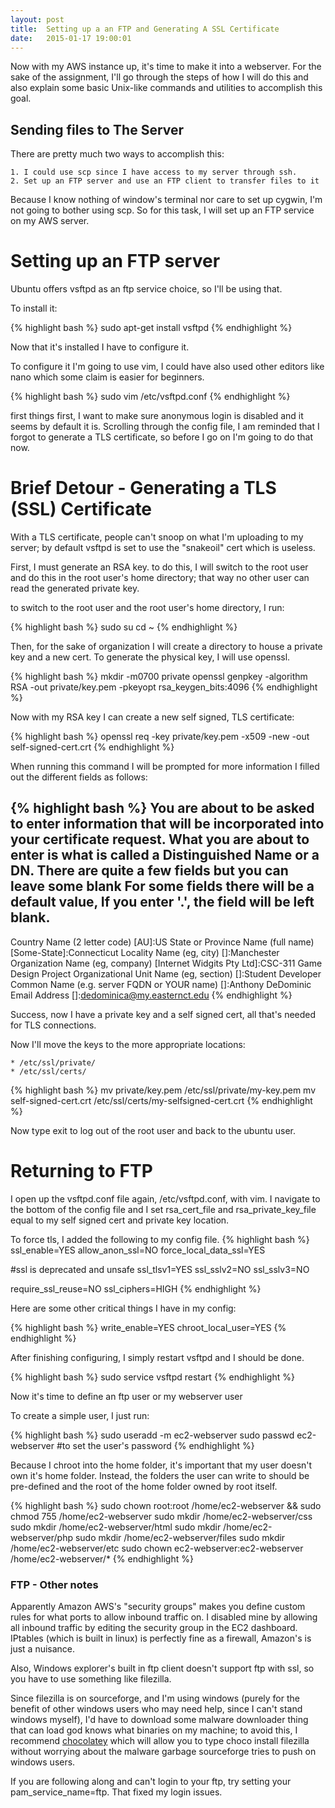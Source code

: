 ```yaml
---
layout: post
title:  Setting up a an FTP and Generating A SSL Certificate
date:   2015-01-17 19:00:01
---
```


Now with my AWS instance up, it's time to make it into a webserver. For the sake of the assignment, I'll go through the steps of how I will do this and also explain some basic Unix-like commands and utilities to accomplish this goal.

Sending files to The Server
---------------------------

There are pretty much two ways to accomplish this:

	1. I could use scp since I have access to my server through ssh.
	2. Set up an FTP server and use an FTP client to transfer files to it

Because I know nothing of window's terminal nor care to set up cygwin, I'm not going to bother using scp. So for this task, I will set up an FTP service on my AWS server.

Setting up an FTP server
========================

Ubuntu offers vsftpd as an ftp service choice, so I'll be using that.

To install it:

{% highlight bash %}
sudo apt-get install vsftpd
{% endhighlight %}

Now that it's installed I have to configure it.

To configure it I'm going to use vim, I could have also used other editors like nano which some claim is easier for beginners.

{% highlight bash %}
sudo vim /etc/vsftpd.conf
{% endhighlight %}

first things first, I want to make sure anonymous login is disabled and it seems by default it is. Scrolling through the config file, I am reminded that I forgot to generate a TLS certificate, so before I go on I'm going to do that now.

Brief Detour - Generating a TLS (SSL) Certificate
===========================================

With a TLS certificate, people can't snoop on what I'm uploading to my server; by default vsftpd is set to use the "snakeoil" cert which is useless.

First, I must generate an RSA key. to do this, I will switch to the root user and do this in the root user's home directory; that way no other user can read the generated private key.

to switch to the root user and the root user's home directory, I run:

{% highlight bash %}
sudo su
cd ~
{% endhighlight %}

Then, for the sake of organization I will create a directory to house a private key and a new cert. To generate the physical key, I will use openssl.

{% highlight bash %}
mkdir -m0700 private
openssl genpkey -algorithm RSA -out private/key.pem -pkeyopt rsa_keygen_bits:4096
{% endhighlight %}

Now with my RSA key I can create a new self signed, TLS certificate:

{% highlight bash %}
openssl req -key private/key.pem -x509 -new -out self-signed-cert.crt
{% endhighlight %}

When running this command I will be prompted for more information
I filled out the different fields as follows:

{% highlight bash %}
You are about to be asked to enter information that will be incorporated
into your certificate request.
What you are about to enter is what is called a Distinguished Name or a DN.
There are quite a few fields but you can leave some blank
For some fields there will be a default value,
If you enter '.', the field will be left blank.
-----
Country Name (2 letter code) [AU]:US
State or Province Name (full name) [Some-State]:Connecticut
Locality Name (eg, city) []:Manchester
Organization Name (eg, company) [Internet Widgits Pty Ltd]:CSC-311 Game Design Project
Organizational Unit Name (eg, section) []:Student Developer
Common Name (e.g. server FQDN or YOUR name) []:Anthony DeDominic
Email Address []:dedominica@my.easternct.edu
{% endhighlight %}

Success, now I have a private key and a self signed cert, all that's needed for TLS connections.

Now I'll move the keys to the more appropriate locations:

	* /etc/ssl/private/
	* /etc/ssl/certs/

{% highlight bash %}
mv private/key.pem /etc/ssl/private/my-key.pem
mv self-signed-cert.crt /etc/ssl/certs/my-selfsigned-cert.crt
{% endhighlight %}

Now type exit to log out of the root user and back to the ubuntu user.

Returning to FTP
================

I open up the vsftpd.conf file again, /etc/vsftpd.conf, with vim. I navigate to the bottom of the config file and I set rsa_cert_file and rsa_private_key_file equal to my self signed cert and private key location.

To force tls, I added the following to my config file.
{% highlight bash %}
ssl_enable=YES
allow_anon_ssl=NO
force_local_data_ssl=YES

#ssl is deprecated and unsafe
ssl_tlsv1=YES
ssl_sslv2=NO
ssl_sslv3=NO

require_ssl_reuse=NO
ssl_ciphers=HIGH
{% endhighlight %}

Here are some other critical things I have in my config:

{% highlight bash %}
write_enable=YES
chroot_local_user=YES
{% endhighlight %}

After finishing configuring, I simply restart vsftpd and I should be done.

{% highlight bash %}
sudo service vsftpd restart
{% endhighlight %}

Now it's time to define an ftp user or my webserver user

To create a simple user, I just run:

{% highlight bash %}
sudo useradd -m ec2-webserver
sudo passwd ec2-webserver #to set the user's password
{% endhighlight %}

Because I chroot into the home folder, it's important that my user doesn't own it's home folder. Instead, the folders the user can write to should be pre-defined and the root of the home folder owned by root itself.

{% highlight bash %}
sudo chown root:root /home/ec2-webserver && sudo chmod 755 /home/ec2-webserver
sudo mkdir /home/ec2-webserver/css
sudo mkdir /home/ec2-webserver/html
sudo mkdir /home/ec2-webserver/php
sudo mkdir /home/ec2-webserver/files
sudo mkdir /home/ec2-webserver/etc
sudo chown ec2-webserver:ec2-webserver /home/ec2-webserver/*
{% endhighlight %}

### FTP - Other notes

Apparently Amazon AWS's "security groups" makes you define custom rules for what ports to allow inbound traffic on. I disabled mine by allowing all inbound traffic by editing the security group in the EC2 dashboard. IPtables (which is built in linux) is perfectly fine as a firewall, Amazon's is just a nuisance.

Also, Windows explorer's built in ftp client doesn't support ftp with ssl, so you have to use something like filezilla.

Since filezilla is on sourceforge, and I'm using windows (purely for the benefit of other windows users who may need help, since I can't stand windows myself), I'd have to download some malware downloader thing that can load god knows what binaries on my machine; to avoid this, I recommend [chocolatey](https://chocolatey.org) which will allow you to type choco install filezilla without worrying about the malware garbage sourceforge tries to push on windows users.

If you are following along and can't login to your ftp, try setting your pam_service_name=ftp. That fixed my login issues.
